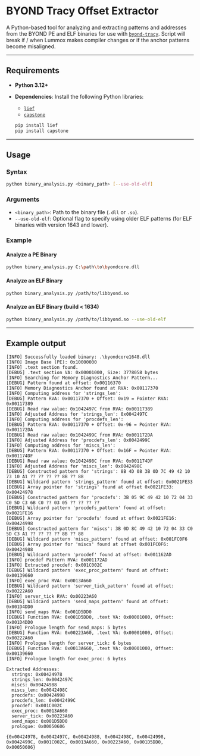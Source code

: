 # BYOND Tracy Offset Extractor

A Python-based tool for analyzing and extracting patterns and addresses from the BYOND PE and ELF binaries for use with [`byond-tracy`](https://github.com/mafemergency/byond-tracy). Script will break if / when Lummox makes compiler changes or if the anchor patterns become misaligned.

---

## Requirements

- **Python 3.12+**
- **Dependencies**: Install the following Python libraries:
  - [`lief`](https://github.com/lief-project/LIEF)
  - [`capstone`](https://github.com/capstone-engine/capstone)
  
  ```bash
  pip install lief
  pip install capstone
  ```

---

## Usage

### Syntax

```bash
python binary_analysis.py <binary_path> [--use-old-elf]
```

### Arguments

- `<binary_path>`: Path to the binary file (`.dll` or `.so`).
- `--use-old-elf`: Optional flag to specify using older ELF patterns (for ELF binaries with version 1643 and lower).

### Example

#### Analyze a PE Binary

```bash
python binary_analysis.py C:\path\to\byondcore.dll
```

#### Analyze an ELF Binary

```bash
python binary_analysis.py /path/to/libbyond.so
```

#### Analyze an ELF Binary (build < 1634)

```bash
python binary_analysis.py /path/to/libbyond.so --use-old-elf
```

---

## Example output

```
[INFO] Successfully loaded binary: .\byondcore1648.dll
[INFO] Image Base (PE): 0x10000000
[INFO] .text section found.
[DEBUG] .text section VA: 0x00001000, Size: 3778058 bytes
[INFO] Searching for Memory Diagnostics Anchor Pattern...
[DEBUG] Pattern found at offset: 0x00116370
[INFO] Memory Diagnostics Anchor found at RVA: 0x00117370
[INFO] Computing address for 'strings_len':
[DEBUG] Pattern RVA: 0x00117370 + Offset: 0x19 = Pointer RVA: 0x00117389
[DEBUG] Read raw value: 0x1042497C from RVA: 0x00117389
[INFO] Adjusted Address for 'strings_len': 0x0042497C
[INFO] Computing address for 'procdefs_len':
[DEBUG] Pattern RVA: 0x00117370 + Offset: 0x-96 = Pointer RVA: 0x001172DA
[DEBUG] Read raw value: 0x1042499C from RVA: 0x001172DA
[INFO] Adjusted Address for 'procdefs_len': 0x0042499C
[INFO] Computing address for 'miscs_len':
[DEBUG] Pattern RVA: 0x00117370 + Offset: 0x16F = Pointer RVA: 0x001174DF
[DEBUG] Read raw value: 0x1042498C from RVA: 0x001174DF
[INFO] Adjusted Address for 'miscs_len': 0x0042498C
[DEBUG] Constructed pattern for 'strings': 8B 4D 08 3B 0D 7C 49 42 10 73 10 A1 ?? ?? ?? ?? 8B ?? 88
[DEBUG] Wildcard pattern 'strings_pattern' found at offset: 0x0021FE33
[DEBUG] Array pointer for 'strings' found at offset 0x0021FE33: 0x00424978
[DEBUG] Constructed pattern for 'procdefs': 3B 05 9C 49 42 10 72 04 33 C0 5D C3 6B C0 ?? 03 05 ?? ?? ?? ??
[DEBUG] Wildcard pattern 'procdefs_pattern' found at offset: 0x0021FE16
[DEBUG] Array pointer for 'procdefs' found at offset 0x0021FE16: 0x00424998
[DEBUG] Constructed pattern for 'miscs': 3B 0D 8C 49 42 10 72 04 33 C0 5D C3 A1 ?? ?? ?? ?? 8B ?? 88
[DEBUG] Wildcard pattern 'miscs_pattern' found at offset: 0x001FC0F6
[DEBUG] Array pointer for 'miscs' found at offset 0x001FC0F6: 0x00424988
[DEBUG] Wildcard pattern 'procdef' found at offset: 0x001162AD
[INFO] procdef Pattern RVA: 0x001172AD
[INFO] Extracted procdef: 0x001C002C
[DEBUG] Wildcard pattern 'exec_proc_pattern' found at offset: 0x00139660
[INFO] exec_proc RVA: 0x0013A660
[DEBUG] Wildcard pattern 'server_tick_pattern' found at offset: 0x00222A60
[INFO] server_tick RVA: 0x00223A60
[DEBUG] Wildcard pattern 'send_maps_pattern' found at offset: 0x001D4DD0
[INFO] send_maps RVA: 0x001D5DD0
[DEBUG] Function RVA: 0x001D5DD0, .text VA: 0x00001000, Offset: 0x001D4DD0
[INFO] Prologue length for send_maps: 5 bytes
[DEBUG] Function RVA: 0x00223A60, .text VA: 0x00001000, Offset: 0x00222A60
[INFO] Prologue length for server_tick: 6 bytes
[DEBUG] Function RVA: 0x0013A660, .text VA: 0x00001000, Offset: 0x00139660
[INFO] Prologue length for exec_proc: 6 bytes

Extracted Addresses:
  strings: 0x00424978
  strings_len: 0x0042497C
  miscs: 0x00424988
  miscs_len: 0x0042498C
  procdefs: 0x00424998
  procdefs_len: 0x0042499C
  procdef: 0x001C002C
  exec_proc: 0x0013A660
  server_tick: 0x00223A60
  send_maps: 0x001D5DD0
  prologue: 0x00050606

{0x00424978, 0x0042497C, 0x00424988, 0x0042498C, 0x00424998, 0x0042499C, 0x001C002C, 0x0013A660, 0x00223A60, 0x001D5DD0, 0x00050606}
```
